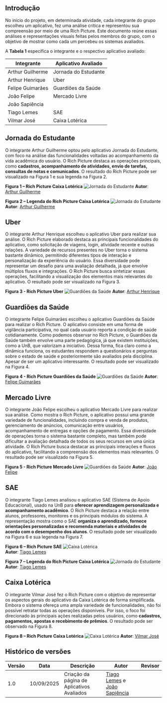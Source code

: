 ## Introdução

No início do projeto, em determinada atividade, cada integrante do grupo escolheu um aplicativo, fez uma análise crítica e representou sua compreensão por meio de uma Rich Picture. Este documento reúne essas análises e representações visuais feitas pelos membros do grupo, com o objetivo de mostrar como cada um percebeu os sistemas avaliados.

A **Tabela 1** específica o integrante e o respectivo aplicativo avaliado:  

| Integrante | Aplicativo Avaliado |
| ---- | ----- | 
| Arthur Guilherme | Jornada do Estudante |
| Arthur Henrique | Uber |
| Felipe Guimarães | Guardiões da Saúde |
| João Felipe| Mercado Livre |
| João Sapiência |  |
| Tiago Lemes | SAE |
| Vilmar José | Caixa Lotérica |

## Jornada do Estudante
O integrante Arthur Guilherme optou pelo aplicativo Jornada do Estudante, com foco na análise das funcionalidades voltadas ao acompanhamento da vida acadêmica do usuário. O Rich Picture destaca as operações principais, como **cadastros, acompanhamento de atividades, envio de tarefas, consultas de notas e comunicados**. 
O resultado do Rich Picture pode ser visualizado na Figura 1 e sua legenda na Figura 2.

**Figura 1 – Rich Picture Caixa Lotérica**
![Jornada do Estudante](../imagens/aplicativosAvaliados/richPictureArthurG.png)
**Autor**: [Arthur Guilherme](https://github.com/ArthurGuilher62)

**Figura 2 – Legenda do Rich Picture Caixa Lotérica**
![Jornada do Estudante](../imagens/aplicativosAvaliados/legendaArthurG.jpeg)
**Autor**: [Arthur Guilherme](https://github.com/ArthurGuilher62)

## Uber

O integrante Arthur Henrique escolheu o aplicativo Uber para realizar sua análise. O Rich Picture elaborado destaca as principais funcionalidades do aplicativo, como solicitação de viagens, login, atividade recente e outras relações. A variedade de recursos presentes no Uber torna o sistema bastante dinâmico, permitindo diferentes tipos de interação e personalização da experiência do usuário. Essa diversidade pode representar um desafio para uma avaliação detalhada, já que envolve múltiplos fluxos e integrações. O Rich Picture busca sintetizar essas operações, facilitando a visualização dos elementos mais relevantes do aplicativo.
O resultado pode ser visualizado na Figura 3.

**Figura 3 - Rich Picture Uber**
![Guardiões da Saúde](../imagens/aplicativosAvaliados/richarthur.png)
**Autor**: [Arthur Henrique](https://github.com/arthurhvieira1)

## Guardiões da Saúde

O integrante Felipe Guimarães escolheu o aplicativo Guardiões da Saúde para realizar o Rich Picture. O aplicativo consiste em uma forma de vigilância participativa, no qual cada usuário reporta a condição de saúde cotidianamente. Como podemos observar no Rich Picture, o Guardiões da Saúde também envolve uma parte pedagógica, já que existem instituições, como a UnB, que valorizam a iniciativo. Dessa forma, fica claro como a dinâmica funciona, os estudantes respondem a questionários  e perguntas sobre o estado de saúde e posteriormente são avaliados pela disciplina. Apesar de ser um aplicativo interessante.
O resultado pode ser visualizado na Figura 4.

**Figura 4 - Rich Picture Guardiões da Saúde**
![Guardiões da Saúde](../imagens/aplicativosAvaliados/richfelipe.png)
**Autor**: [Felipe Guimarães](https://github.com/felipegf1)

## Mercado Livre

O integrante João Felipe escolheu o aplicativo Mercado Livre para realizar sua análise. Como mostra o Rich Picture, o aplicativo possui uma grande variedade de funcionalidades, incluindo compra e venda de produtos, gerenciamento de anúncios, comunicação entre usuários, acompanhamento de entregas e opções de pagamento. Essa diversidade de operações torna o sistema bastante completo, mas também pode dificultar a avaliação detalhada de todos os seus recursos em uma única atividade. O Rich Picture busca destacar as principais interações e fluxos do aplicativo, facilitando a compreensão dos elementos mais relevantes.
O resultado pode ser visualizado na Figura 5.

**Figura 5 - Rich Picture Mercado Livre**
![Guardiões da Saúde](../imagens/aplicativosAvaliados/richjoaofelipe.jpg)
**Autor**: [João Felipe](https://github.com/MrBolt2005)

## SAE
O integrante Tiago Lemes analisou o aplicativo SAE (Sistema de Apoio Educacional), usado na UnB para **oferecer aprendizagem personalizada e acompanhamento acadêmico**. O Rich Picture destaca a relação entre alunos, professores, monitores e os principais módulos do sistema. A representação mostra como o SAE **organiza o aprendizado, fornece orientações personalizadas e recomenda materiais e atividades de acordo com o desempenho dos alunos**. 
O resultado pode ser visualizado na Figura 6 e sua legenda na Figura 7.

**Figura 6 – Rich Picture SAE**
![Caixa Lotérica](../imagens/aplicativosAvaliados/richPictureTiago.jpeg)  
**Autor**: [Tiago Lemes](https://github.com/TiagoTeixeira-2005)

**Figura 7 – Legenda do Rich Picture Caixa Lotérica**
![Jornada do Estudante](../imagens/aplicativosAvaliados/legendaTiago.jpeg)  
**Autor**: [Tiago Lemes](https://github.com/TiagoTeixeira-2005)

## Caixa Lotérica
O integrante Vilmar José fez o Rich Picture com o objetivo de representar os aspectos gerais do aplicativo da Caixa Lotérica de forma simplificada. Embora o sistema ofereça uma ampla variedade de funcionalidades, não foi possível retratar todas as operações disponíveis. Por isso, o foco foi direcionado às principais ações realizadas pelos usuários, como **cadastros, pagamentos, apostas e recebimento de prêmios**. 
O resultado pode ser observado na Figura 8.

**Figura 8 – Rich Picture Caixa Lotérica**
![Caixa Lotérica](../imagens/aplicativosAvaliados/richPictureVilmar.png)
**Autor**: [Vilmar José](https://github.com/VilmarFagundes)

## Histórico de versões

| Versão | Data | Descrição | Autor | Revisor |
| ---- | ----- | ----- | ---- | ----- | 
| 1.0 | 10/09/2025 | Criação da página de Aplicativos Avaliados | [Tiago Lemes](https://github.com/TiagoTeixeira-2005) e [João Sapiência](https://github.com/JoaoSapiencia) |  |